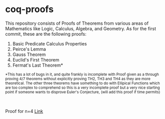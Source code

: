 # coq-proofs

This repository consists of Proofs of Theorems from various areas of Mathematics like Logic, Calculus, Algebra, and Geometry. As for the first commit, 
these are the following proofs:

1. Basic Predicate Calculus Properties
2. Peirce's Lemma
3. Gauss Theorem
4. Euclid's First Theorem
5. Fermat's Last Theorem*



 



<sub>*This has a lot of bugs in it, and quite frankly is incomplete with Proof given as a through proving 4/7 theorems without explicitly proving TH2, TH3 and TH4 as they are more theoretical. The other three theorems have something to do with Ellipical Functions which are too complex to comprehend so this is a very incomplete proof but a very nice starting point if someone wants to disprove Euler's Conjecture, (will add this proof if time permits) 

<br>

 Proof for n=4 <a href = "https://github.com/coq-contribs/fermat4/blob/master/Fermat4.v"> Link </a> 
</sub>
